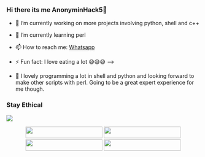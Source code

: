 ### Hi there its me AnonyminHack5👋

- 🔭 I’m currently working on more projects involving python, shell and c++
- 🌱 I’m currently learning perl 
- 📫 How to reach me: <a href="https://wa.me/+2349033677589?text=hi+AnonyminHack5+I+am ">Whatsapp</a>
- ⚡ Fun fact: I love eating a lot 😅😅😅
-->

- 💠 I lovely programming a lot in shell and python and looking forward to make other scripts with perl. Going to be a great expert experience for me though.

### Stay Ethical

![]('hacker_uGThpFPb.gif')

<center>
<img src="https://img.shields.io/badge/Author-AnonyminHack5-green" width="200px" height="30px"/> 
<img src="https://img.shields.io/badge/Repo-TermuxHackz-blue" width="200px" height="30px"/>
<img src="https://img.shields.io/badge/Followers-524%F0%9F%94%A5-orange" width="200px" height="30px"/>
<img src="https://img.shields.io/badge/Total%20Stars-86-lightgrey" width="200px" height="30px"/>
<br>

